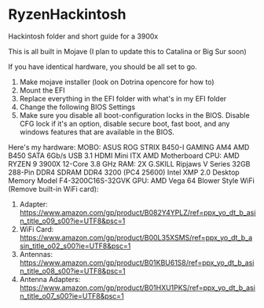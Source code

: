 # RyzenHackintosh
Hackintosh folder and short guide for a 3900x

This is all built in Mojave (I plan to update this to Catalina or Big Sur soon)

If you have identical hardware, you should be all set to go.

1. Make mojave installer (look on Dotrina opencore for how to)
2. Mount the EFI
3. Replace everything in the EFI folder with what's in my EFI folder
4. Change the following BIOS Settings
5. Make sure you disable all boot-configuration locks in the BIOS. Disable CFG lock if it's an option, disable secure boot, fast boot, and any windows features that are available in the BIOS.

Here's my hardware:
MOBO: ASUS ROG STRIX B450-I GAMING AM4 AMD B450 SATA 6Gb/s USB 3.1 HDMI Mini ITX AMD Motherboard
CPU: AMD RYZEN 9 3900X 12-Core 3.8 GHz 
RAM: 2X G.SKILL Ripjaws V Series 32GB 288-Pin DDR4 SDRAM DDR4 3200 (PC4 25600) Intel XMP 2.0 Desktop Memory Model F4-3200C16S-32GVK
GPU: AMD Vega 64 Blower Style
WiFi (Remove built-in WiFi card):
  1. Adapter: https://www.amazon.com/gp/product/B082Y4YPLZ/ref=ppx_yo_dt_b_asin_title_o09_s00?ie=UTF8&psc=1
  2. WiFi Card: https://www.amazon.com/gp/product/B00L35XSMS/ref=ppx_yo_dt_b_asin_title_o02_s00?ie=UTF8&psc=1
  3. Antennas: https://www.amazon.com/gp/product/B01KBU61S8/ref=ppx_yo_dt_b_asin_title_o08_s00?ie=UTF8&psc=1
  4. Antenna Adapters: https://www.amazon.com/gp/product/B01HXU1PKS/ref=ppx_yo_dt_b_asin_title_o07_s00?ie=UTF8&psc=1
